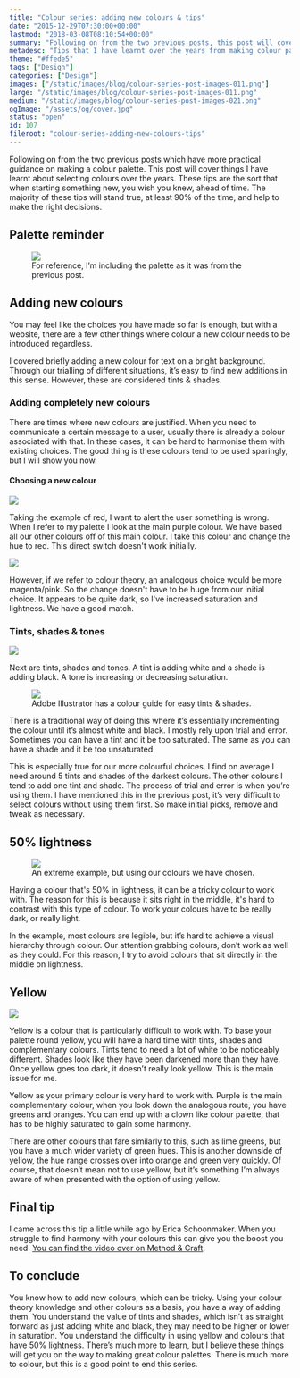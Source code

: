```yaml
---
title: "Colour series: adding new colours & tips"
date: "2015-12-29T07:30:00+00:00"
lastmod: "2018-03-08T08:10:54+00:00"
summary: "Following on from the two previous posts, this post will cover things I have learnt about selecting colours over the years. These tips are the sort that when starting something new, you wish you knew, ahead of time. The majority of these tips will stand true, at least 90% of the time, and help making the right decisions easier."
metadesc: "Tips that I have learnt over the years from making colour palettes. Such as why you should be careful using yellow as your main colour."
theme: "#ffede5"
tags: ["Design"]
categories: ["Design"]
images: ["/static/images/blog/colour-series-post-images-011.png"]
large: "/static/images/blog/colour-series-post-images-011.png"
medium: "/static/images/blog/colour-series-post-images-021.png"
ogImage: "/assets/og/cover.jpg"
status: "open"
id: 107
fileroot: "colour-series-adding-new-colours-tips"
---
```


Following on from the two previous posts which have more practical guidance on making a colour palette. This post will cover things I have learnt about selecting colours over the years. These tips are the sort that when starting something new, you wish you knew, ahead of time. The majority of these tips will stand true, at least 90% of the time, and help to make the right decisions.

## Palette reminder
<figure>
<Image src="/images/blog/colours-original.png" width={840} height={460} />
<figcaption>For reference, I’m including the palette as it was from the previous post.</figcaption>
</figure>

## Adding new colours
You may feel like the choices you have made so far is enough, but with a website, there are a few other things where colour a new colour needs to be introduced regardless.

I covered briefly adding a new colour for text on a bright background. Through our trialling of different situations, it’s easy to find new additions in this sense. However, these are considered tints & shades.

### Adding completely new colours
There are times where new colours are justified. When you need to communicate a certain message to a user, usually there is already a colour associated with that. In these cases, it can be hard to harmonise them with existing choices. The good thing is these colours tend to be used sparingly, but I will show you now.

#### Choosing a new colour
<div className="article-image">
  <Image src="/images/blog/colours-initial-red.png" width={840} height={460} />
</div>

Taking the example of red, I want to alert the user something is wrong. When I refer to my palette I look at the main purple colour. We have based all our other colours off of this main colour. I take this colour and change the hue to red. This direct switch doesn't work initially.

<div className="article-image">
  <Image src="/images/blog/colours-addition.png" width={840} height={460} />
</div>

However, if we refer to colour theory, an analogous choice would be more magenta/pink. So the change doesn't have to be huge from our initial choice. It appears to be quite dark, so I've increased saturation and lightness. We have a good match.

### Tints, shades & tones
<div className="article-image">
  <Image src="/images/blog/colours-tints-shades.png" width={840} height={460} />
</div>

Next are tints, shades and tones. A tint is adding white and a shade is adding black. A tone is increasing or decreasing saturation.

<figure>
<Image src="/images/blog/colours-illustrator-guide.png" width={840} height={460} />
<figcaption>Adobe Illustrator has a colour guide for easy tints & shades.</figcaption>
</figure>

There is a traditional way of doing this where it’s essentially incrementing the colour until it’s almost white and black. I mostly rely upon trial and error. Sometimes you can have a tint and it be too saturated. The same as you can have a shade and it be too unsaturated.

This is especially true for our more colourful choices. I find on average I need around 5 tints and shades of the darkest colours. The other colours I tend to add one tint and shade. The process of trial and error is when you’re using them. I have mentioned this in the previous post, it’s very difficult to select colours without using them first. So make initial picks, remove and tweak as necessary.

## 50% lightness
<figure>
<Image src="/images/blog/colours-grey.png" width={840} height={460} />
<figcaption>An extreme example, but using our colours we have chosen.</figcaption>
</figure>

Having a colour that's 50% in lightness, it can be a tricky colour to work with. The reason for this is because it sits right in the middle, it's hard to contrast with this type of colour. To work your colours have to be really dark, or really light.

In the example, most colours are legible, but it’s hard to achieve a visual hierarchy through colour. Our attention grabbing colours, don’t work as well as they could. For this reason, I try to avoid colours that sit directly in the middle on lightness.

## Yellow
<div className="article-image">
  <Image src="/images/blog/colours-yellow.png" width={840} height={460} />
</div>

Yellow is a colour that is particularly difficult to work with. To base your palette round yellow, you will have a hard time with tints, shades and complementary colours. Tints tend to need a lot of white to be noticeably different. Shades look like they have been darkened more than they have. Once yellow goes too dark, it doesn’t really look yellow. This is the main issue for me.

Yellow as your primary colour is very hard to work with. Purple is the main complementary colour, when you look down the analogous route, you have greens and oranges. You can end up with a clown like colour palette, that has to be highly saturated to gain some harmony.

There are other colours that fare similarly to this, such as lime greens, but you have a much wider variety of green hues. This is another downside of yellow, the hue range crosses over into orange and green very quickly. Of course, that doesn’t mean not to use yellow, but it’s something I’m always aware of when presented with the option of using yellow.

## Final tip
I came across this tip a little while ago by Erica Schoonmaker. When you struggle to find harmony with your colours this can give you the boost you need. [You can find the video over on Method & Craft](http://methodandcraft.com/videos/creating-harmonious-color-schemes).

## To conclude
You know how to add new colours, which can be tricky. Using your colour theory knowledge and other colours as a basis, you have a way of adding them. You understand the value of tints and shades, which isn’t as straight forward as just adding white and black, they may need to be higher or lower in saturation. You understand the difficulty in using yellow and colours that have 50% lightness. There’s much more to learn, but I believe these things will get you on the way to making great colour palettes. There is much more to colour, but this is a good point to end this series.
